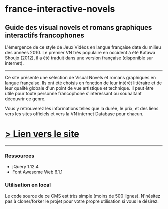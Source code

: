 # france-interactive-novels

## Guide des visual novels et romans graphiques interactifs francophones

L'émergence de ce style de Jeux Vidéos en langue française date du milieu des années 2010. Le premier VN très populaire en occident à été Katawa Shoujo (2012), il a été traduit dans une version française (disponible sur internet).

---

Ce site présente une sélection de Visual Novels et romans graphiques en langue française. Ils ont été choisis en fonction de leur intérêt littéraire et de leur qualité globale d'un point de vue artistique et technique. Il peut être utile pour toute personne francophone s'intéressant ou souhaitant découvrir ce genre.

Vous y retrouverez les informations telles que la durée, le prix, et des liens vers les sites officiels et vers la VN internet Database pour chacun.

# [> Lien vers le site](https://realjck.github.io/france-interactive-novels/)

---

### Ressources
- jQuery 1.12.4
- Font Awesome Web 6.1.1

### Utilisation en local

Le code source de ce CMS est très simple (moins de 500 lignes). N'hésitez pas à cloner/forker le projet pour votre propre utilisation si vous le désirez.
